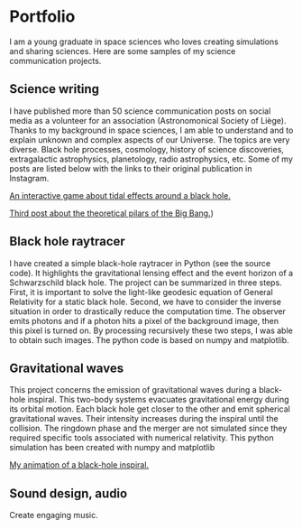 # Portfolio 

I am a young graduate in space sciences who loves creating simulations and sharing sciences. Here are some samples of my science communication projects.

## Science writing

I have published more than 50 science communication posts on social media as a volunteer for an association (Astronomonical Society of Liège). Thanks to my background in space sciences, I am able to understand and to explain unknown and complex aspects of our Universe. The topics are very diverse. Black hole processes, cosmology, history of science discoveries, extragalactic astrophysics, planetology, radio astrophysics, etc. Some of my posts are listed below with the links to their original publication in Instagram.

[An interactive game about tidal effects around a black hole.](https://www.instagram.com/p/CtXUSd1NTRk/?img_index=1)

[Third post about the theoretical pilars of the Big Bang.](https://www.instagram.com/p/CwLMLtFNDy-/?img_index=1))

## Black hole raytracer

I have created a simple black-hole raytracer in Python (see the source code). It highlights the gravitational lensing effect and the event horizon of a Schwarzschild black hole. The project can be summarized in three steps. First, it is important to solve the light-like geodesic equation of General Relativity for a static black hole. Second, we have to consider the inverse situation in order to drastically reduce the computation time. The observer emits photons and if a photon hits a pixel of the background image, then this pixel is turned on. By processing recursively these two steps, I was able to obtain such images. The python code is based on numpy and matplotlib.  

## Gravitational waves 

This project concerns the emission of gravitational waves during a black-hole inspiral. This two-body systems evacuates gravitational energy during its orbital motion. Each black hole get closer to the other and emit spherical gravitational waves. Their intensity increases during the inspiral until the collision. The ringdown phase and the merger are not simulated since they required specific tools associated with numerical relativity. This python simulation has been created with numpy and matplotlib   

[My animation of a black-hole inspiral.](https://www.instagram.com/p/C1hLxmXN2Y1/)

## Sound design, audio

Create engaging music. 

